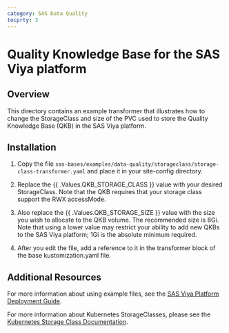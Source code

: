 ```yaml
---
category: SAS Data Quality
tocprty: 3
---
```


# Quality Knowledge Base for the SAS Viya platform

## Overview

This directory contains an example transformer that illustrates how to change the StorageClass and size of the PVC used to store the Quality Knowledge Base (QKB) in the SAS Viya platform.

## Installation
1.  Copy the file `sas-bases/examples/data-quality/storageclass/storage-class-transformer.yaml` and place it in your site-config directory.

2.  Replace the {{ .Values.QKB_STORAGE_CLASS }} value with your desired StorageClass. Note that the QKB requires that your storage class support the RWX accessMode.

3.  Also replace the {{ .Values.QKB_STORAGE_SIZE }} value with the size you wish to allocate to the QKB volume.  The recommended size is 8Gi.  Note that using a lower value may restrict your ability to add new QKBs to the SAS Viya platform; 1Gi is the absolute minimum required.

4.  After you edit the file, add a reference to it in the transformer block of the base kustomization.yaml file.

## Additional Resources

For more information about using example files, see the [SAS Viya Platform Deployment Guide](http://documentation.sas.com/?cdcId=itopscdc&cdcVersion=default&docsetId=dplyml0phy0dkr&docsetTarget=titlepage.htm).

For more information about Kubernetes StorageClasses, please see the [Kubernetes Storage Class Documentation](https://kubernetes.io/docs/concepts/storage/storage-classes).



